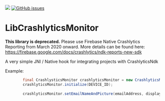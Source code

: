 [![](https://jitpack.io/v/synman/libCrashlyticsMonitor.svg)](https://jitpack.io/#synman/libCrashlyticsMonitor)
[![GitHub issues](https://img.shields.io/github/issues/synman/libCrashlyticsMonitor.svg)](https://github.com/synman/libCrashlyticsMonitor/issues)

# LibCrashlyticsMonitor

**This library is deprecated.**  Please use Firebase Native Crashlytics Reporting from March 2020 onward.  More details can be found here:  https://firebase.google.com/docs/crashlytics/ndk-reports-new-sdk


A very simple JNI / Native hook for integrating projects with CrashlyticsNdk

Example:
```java
        final CrashlysticsMonitor crashlyticsMonitor = new CrashlyticsMonitor();
        crashlyticsMonitor.initialize(DEVICE_ID);
        
        crashlyticsMonitor.setEmailNameAndPicture(emailAddress, displayName, pictureUrl);
```

